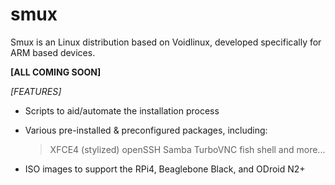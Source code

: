 # smux
Smux is an Linux distribution based on Voidlinux, developed specifically for ARM based devices.

**[ALL COMING SOON]**

*[FEATURES]*
- Scripts to aid/automate the installation process
- Various pre-installed & preconfigured packages, including:
     > XFCE4 (stylized)
     > openSSH
     > Samba
     > TurboVNC
     > fish shell
     > and more...

- ISO images to support the RPi4, Beaglebone Black, and ODroid N2+
